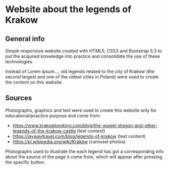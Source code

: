 # Website about the legends of Krakow

## General info
Simple responsive website created with HTML5, CSS3 and Bootstrap 5.3 to put the acquired knowledge into practice and consolidate the use of these technologies.

Instead of Lorem ipsum..., old legends related to the city of Krakow (the second largest and one of the oldest cities in Poland) were used to create the content on this website.

## Sources
Photographs, graphics and text were used to create this website only for educational/practice purpose and come from:
* https://www.krakowbooking.com/blog/the-wawel-dragon-and-other-legends-of-the-krakow-castle (text content)
* https://jaywaytravel.com/blog/legends-of-krakow (text content)
* https://pl.wikipedia.org/wiki/Kraków (carousel photos)

Photographs used to illustrate the each legend has got a corresponding info about the source of the page it come from, which will appear after pressing the specific button.